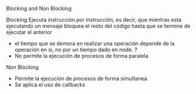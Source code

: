 Blocking and Non Blocking

Blocking
Ejecuta instrucción por instrucción, es decir, que mientras esta ejecutando un mensaje bloquea el resto del código hasta que se termine de ejecutar el anterior
-  el tiempo que se demora en realizar una operación depende de la operación en si, no por un tiempo dado en node. ?
- No permite la ejecución de procesos de forma paralela

Non Blocking
- Permite la ejecución de procesos de forma simultanea
- Se aplica el uso de callbacks
